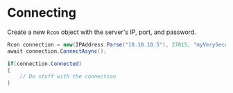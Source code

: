 # Connecting

Create a new `Rcon` object with the server's IP, port, and password.

```csharp
Rcon connection = new(IPAddress.Parse("10.10.10.5"), 27015, "myVerySecurePassword");
await connection.ConnectAsync();

if(connection.Connected)
{
    // Do stuff with the connection
}
```